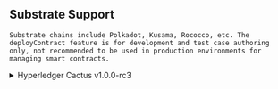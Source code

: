 Substrate Support 
-----------------


```{note}
Substrate chains include Polkadot, Kusama, Rococco, etc. The deployContract feature is for development and test case authoring only, not recommended to be used in production environments for managing smart contracts.
```

<details>
  <summary>Hyperledger Cactus v1.0.0-rc3</summary>

  | Substrate API version | deployContract* | invokeContract | runTransaction |
  | --- | :---: | :---: | :---: |
  | @polkadot/api 10.9.1 | ✅ [test]() | ✅ [test]() | ✅ [test]() |

</details>
